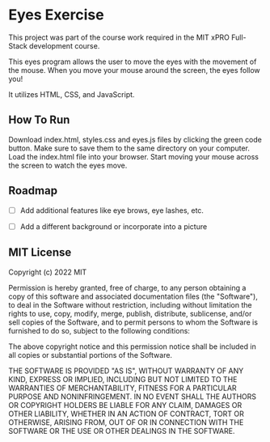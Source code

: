 # Eyes Exercise

This project was part of the course work required in the MIT xPRO Full-Stack development course.

This eyes program allows the user to move the eyes with the movement of the mouse. When you move your mouse around the screen, the eyes follow you!

It utilizes HTML, CSS, and JavaScript.

## How To Run

Download index.html, styles.css and eyes.js files by clicking the green code button. Make sure to save them to the same directory on your computer. Load the index.html file into your browser. Start moving your mouse across the screen to watch the eyes move. 

## Roadmap

- [ ] Add additional features like eye brows, eye lashes, etc.

- [ ] Add a different background or incorporate into a picture

## MIT License

Copyright (c) 2022 MIT

Permission is hereby granted, free of charge, to any person obtaining a copy of this software and associated documentation files (the "Software"), to deal in the Software without restriction, including without limitation the rights to use, copy, modify, merge, publish, distribute, sublicense, and/or sell copies of the Software, and to permit persons to whom the Software is furnished to do so, subject to the following conditions:

The above copyright notice and this permission notice shall be included in all copies or substantial portions of the Software.

THE SOFTWARE IS PROVIDED "AS IS", WITHOUT WARRANTY OF ANY KIND, EXPRESS OR IMPLIED, INCLUDING BUT NOT LIMITED TO THE WARRANTIES OF MERCHANTABILITY, FITNESS FOR A PARTICULAR PURPOSE AND NONINFRINGEMENT. IN NO EVENT SHALL THE AUTHORS OR COPYRIGHT HOLDERS BE LIABLE FOR ANY CLAIM, DAMAGES OR OTHER LIABILITY, WHETHER IN AN ACTION OF CONTRACT, TORT OR OTHERWISE, ARISING FROM, OUT OF OR IN CONNECTION WITH THE SOFTWARE OR THE USE OR OTHER DEALINGS IN THE SOFTWARE.
